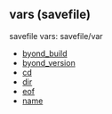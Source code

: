 ## vars (savefile)


savefile vars:
savefile/var
*   [byond_build](/savefile/var/byond_build)
*   [byond_version](/savefile/var/byond_version)
*   [cd](/savefile/var/cd)
*   [dir](/savefile/var/dir)
*   [eof](/savefile/var/eof)
*   [name](/savefile/var/name)